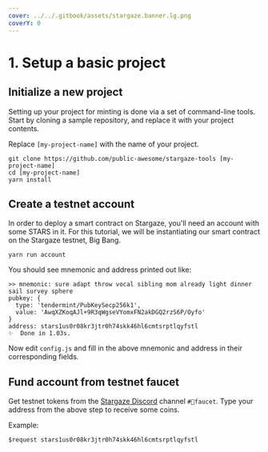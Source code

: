 ```yaml
---
cover: ../../.gitbook/assets/stargaze.banner.lg.png
coverY: 0
---
```


# 1. Setup a basic project

## Initialize a new project

Setting up your project for minting is done via a set of command-line tools. Start by cloning a sample repository, and replace it with your project contents.

Replace `[my-project-name]` with the name of your project.

```
git clone https://github.com/public-awesome/stargaze-tools [my-project-name]
cd [my-project-name]
yarn install
```

## Create a testnet account

In order to deploy a smart contract on Stargaze, you'll need an account with some STARS in it. For this tutorial, we will be instantiating our smart contract on the Stargaze testnet, Big Bang.&#x20;

```
yarn run account
```

You should see mnemonic and address printed out like:

```
>> mnemonic: sure adapt throw vocal sibling mom already light dinner sail survey sphere
pubkey: {
  type: 'tendermint/PubKeySecp256k1',
  value: 'AwqXZKoqAJl+9R3qWgseVYomxFN2akDGQ2rzS6P/Oyfo'
}
address: stars1us0r08kr3jtr0h74skk46hl6cmtsrptlqyfstl
✨  Done in 1.03s.
```

Now edit `config.js` and fill in the above mnemonic and address in their corresponding fields.

## Fund account from testnet faucet

Get testnet tokens from the [Stargaze Discord](https://discord.gg/stargaze) channel `#🚰faucet`. Type your address from the above step to receive some coins.

Example:

```
$request stars1us0r08kr3jtr0h74skk46hl6cmtsrptlqyfstl

```


